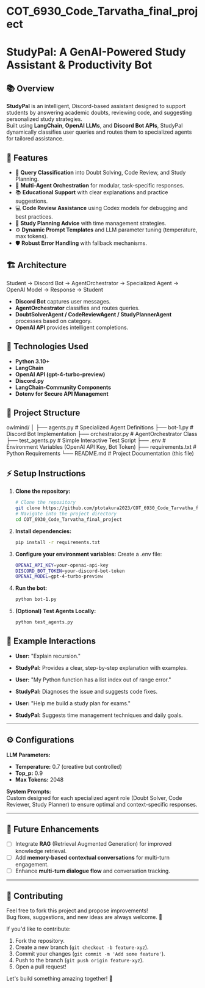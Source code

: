 # COT_6930_Code_Tarvatha_final_project
# StudyPal: A GenAI-Powered Study Assistant & Productivity Bot

## 📚 Overview
**StudyPal** is an intelligent, Discord-based assistant designed to support students by answering academic doubts, reviewing code, and suggesting personalized study strategies.  
Built using **LangChain**, **OpenAI LLMs**, and **Discord Bot APIs**, StudyPal dynamically classifies user queries and routes them to specialized agents for tailored assistance.

## 🚀 Features
- 🎯 **Query Classification** into Doubt Solving, Code Review, and Study Planning.
- 🤖 **Multi-Agent Orchestration** for modular, task-specific responses.
- 📚 **Educational Support** with clear explanations and practice suggestions.
- 💻 **Code Review Assistance** using Codex models for debugging and best practices.
- 📅 **Study Planning Advice** with time management strategies.
- ⚙️ **Dynamic Prompt Templates** and LLM parameter tuning (temperature, max tokens).
- 🛡️ **Robust Error Handling** with fallback mechanisms.

## 🏗️ Architecture
Student → Discord Bot → AgentOrchestrator → Specialized Agent → OpenAI Model → Response → Student

- **Discord Bot** captures user messages.
- **AgentOrchestrator** classifies and routes queries.
- **DoubtSolverAgent / CodeReviewAgent / StudyPlannerAgent** processes based on category.
- **OpenAI API** provides intelligent completions.

## 🔧 Technologies Used
- **Python 3.10+**
- **LangChain**
- **OpenAI API (gpt-4-turbo-preview)**
- **Discord.py**
- **LangChain-Community Components**
- **Dotenv for Secure API Management**

## 📂 Project Structure
owlmind/ │ ├── agents.py # Specialized Agent Definitions ├── bot-1.py # Discord Bot Implementation ├── orchestrator.py # AgentOrchestrator Class ├── test_agents.py # Simple Interactive Test Script ├── .env # Environment Variables (OpenAI API Key, Bot Token) ├── requirements.txt # Python Requirements └── README.md # Project Documentation (this file)


## ⚡ Setup Instructions
1. **Clone the repository:**
   ```bash
   # Clone the repository
   git clone https://github.com/ptotakura2023/COT_6930_Code_Tarvatha_final_project.git
   # Navigate into the project directory
   cd COT_6930_Code_Tarvatha_final_project
2. **Install dependencies:**
   ```bash
   pip install -r requirements.txt
3. **Configure your environment variables:**
   Create a .env file:
   ```bash
   OPENAI_API_KEY=your-openai-api-key
   DISCORD_BOT_TOKEN=your-discord-bot-token
   OPENAI_MODEL=gpt-4-turbo-preview
4. **Run the bot:**
    ```bash
   python bot-1.py
5. **(Optional) Test Agents Locally:**
   ```bash
   python test_agents.py

## 🎯 Example Interactions
- **User:** "Explain recursion."
- **StudyPal:** Provides a clear, step-by-step explanation with examples.

- **User:** "My Python function has a list index out of range error."
- **StudyPal:** Diagnoses the issue and suggests code fixes.

- **User:** "Help me build a study plan for exams."
- **StudyPal:** Suggests time management techniques and daily goals.

---

## ⚙️ Configurations
**LLM Parameters:**
- **Temperature:** 0.7 (creative but controlled)
- **Top_p:** 0.9
- **Max Tokens:** 2048

**System Prompts:**  
Custom designed for each specialized agent role (Doubt Solver, Code Reviewer, Study Planner) to ensure optimal and context-specific responses.

---

## 🧠 Future Enhancements
- [ ] Integrate **RAG** (Retrieval Augmented Generation) for improved knowledge retrieval.
- [ ] Add **memory-based contextual conversations** for multi-turn engagement.
- [ ] Enhance **multi-turn dialogue flow** and conversation tracking.

---

## 🤝 Contributing
Feel free to fork this project and propose improvements!  
Bug fixes, suggestions, and new ideas are always welcome. 🚀

If you'd like to contribute:
1. Fork the repository.
2. Create a new branch (`git checkout -b feature-xyz`).
3. Commit your changes (`git commit -m 'Add some feature'`).
4. Push to the branch (`git push origin feature-xyz`).
5. Open a pull request!

Let's build something amazing together! 💬
